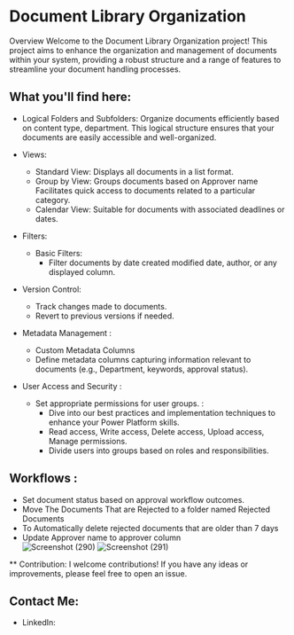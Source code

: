# Document Library Organization 
Overview 
Welcome to the Document Library Organization project! This project aims to enhance the organization and management of documents within your system, providing a robust structure and a range of features to streamline your document handling processes. 

## What you'll find here:

- Logical Folders and Subfolders:
           Organize documents efficiently based on content type, department.
           This logical structure ensures that your documents are easily accessible and well-organized. 
- Views:
   - Standard View:
          Displays all documents in a list format.
   - Group by View:
         Groups documents based on Approver name 
         Facilitates quick access to documents related to a particular category.
  - Calendar View:
         Suitable for documents with associated deadlines or dates. 

- Filters:
   - Basic Filters:
        - Filter documents by date created modified date, author, or any displayed column. 
- Version Control:
     - Track changes made to documents. 
     - Revert to previous versions if needed.

- Metadata Management :
   - Custom Metadata Columns
   - Define metadata columns capturing information relevant to documents (e.g., Department, keywords, approval status). 

- User Access and Security :
   - Set appropriate permissions for user groups. :
     - Dive into our best practices and implementation techniques to enhance your Power Platform skills.
     - Read access, Write access, Delete access, Upload access, Manage permissions.
     - Divide users into groups based on roles and responsibilities. 

## Workflows : 
  - Set document status based on approval workflow outcomes. 
  - Move The Documents That are Rejected to a folder named Rejected Documents 
  - To Automatically delete rejected documents that are older than 7 days
  - Update Approver name to approver column  
![Screenshot (290)](https://github.com/CodePointCreativesPowerPlatform/Project-1-Document-Management-/assets/79313837/a4f9059b-ffb6-4d6a-956c-638bf13b76a9)
![Screenshot (291)](https://github.com/CodePointCreativesPowerPlatform/Project-1-Document-Management-/assets/79313837/582a1ca9-6ecc-4715-9be0-1900a5bfb256)

** Contribution:
  I welcome contributions! If you have any ideas or improvements, please feel free to open an issue.


## Contact Me:

- LinkedIn: 




